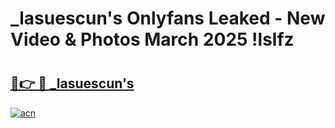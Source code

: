 # _lasuescun's Onlyfans Leaked - New Video & Photos March 2025 !lslfz

# <h2><a href="https://5r50or.iuczelnia.edu.pl?title=_lasuescun's&ref=lslfz">🔗👉 🔴 _lasuescun's</a></h2>

[![acn](https://github.com/user-attachments/assets/0f9c940e-d8b0-45ae-aac7-cd30a18b3e1c)](https://5r50or.iuczelnia.edu.pl?title=_lasuescun's&ref=lslfz)

